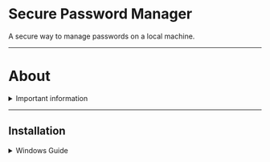 # Secure Password Manager
A secure way to manage passwords on a local machine.

---
# About
<details>
<summary>Important information</summary>

### Passwords
***Plaintext passwords are never saved.***

**Account Passwords** (*master password*) : are hashed and salted then are stored to the localdatabase only accessible by that user.

**Service Passwords** : are symmetrically encrypted and are stored in the local database. They can only be decrpyted by confirming the master password of the user account.
</details>

---
## Installation
<details>
<summary>Windows Guide</summary>

***Reminder*** : Any code snipped surrounded by `{}` will need your information.

### Download the latest [Release](https://github.com/jclifford4/SecurePasswordManager/releases).
### Unzip files into desired location.

---

### Install Windows Terminal
- It can be found in microsoft store for free if you search ***Windows Terminal***.

---

### Run SPM.exe
- type `keygen` and copy the genrated hash.
- type `q` to quit the program.

---

### Configure .my.cnf file
-  Go to scripts directory.
-  Open ***.my.cnf*** file.
-  Paste your key from `keygen` command.
-  Enter a database name that will be used later.
-  Save the file and close it.
-  Open Powershell where .my.cnf is located.
    - This can be done by `shift + rclick` within the folder, select ***open Powershell window here***.
-  Encrypt the file : 
```shell
cipher /e .\.my.cnf
``` 

---

### Install MySQL Community 8.0.37 or higher
- https://dev.mysql.com/downloads/installer/
- Select Developer Install.
- Continue to make a root password.
- Don't install example databases.
- Uncheck open workbench.
- Keep shell checked.

---

### Open MysqlShell :
- make sure you are in JS mode type `\js`

##### Connect with root :
- *password was created on install*
```sql
\connect root@localhost
``` 
##### Change to sql mode :
```sql
\sql
```
##### Create a new user :
```sql
CREATE USER '{newuser}'@'%' IDENTIFIED BY 'newpassword';
```
##### Grant and Flush privileges :
```sql
GRANT ALL PRIVILEGES ON *.* TO '{newuser}'@'%';
```
```sql
FLUSH PRIVILEGES;
```
```sql
\disconnect
```

##### Connect with your user :
```sql
\connect {newuser}@localhost
```

---

#### Create a new Database :
```sql
CREATE DATABASE {newdatabase};
```

#### Vefify new database exists : 
```sql
SHOW DATABASES;
```   

#### Create users table :
```sql
CREATE TABLE `users` (
  `userID` int NOT NULL AUTO_INCREMENT,
  `userName` varchar(25) NOT NULL,
  `passwordHash` varchar(84) NOT NULL,
  `creationDate` datetime DEFAULT NULL,
  `guid` varchar(36) NOT NULL,
  PRIMARY KEY (`userID`),
  UNIQUE KEY `userID_UNIQUE` (`userID`),
  UNIQUE KEY `userName_UNIQUE` (`userName`),
  UNIQUE KEY `guid_UNIQUE` (`guid`)
) ENGINE=InnoDB AUTO_INCREMENT=0 DEFAULT CHARSET=utf8mb4 COLLATE=utf8mb4_0900_ai_ci;
```
#### Create services table :
```sql
CREATE TABLE `services` (
    `passID` int NOT NULL AUTO_INCREMENT,
    `userID` int NOT NULL,
    `service` varchar(25) NOT NULL,
    `encryptedPassword` varchar(128) NOT NULL,
    `guid` varchar(36) NOT NULL,
    `creationDate` datetime NOT NULL,
    PRIMARY KEY (`passID`),
    UNIQUE KEY `passID_UNIQUE` (`passID`),
    UNIQUE KEY `guid_UNIQUE` (`guid`),
    KEY `userID` (`userID`),
    CONSTRAINT `userID` FOREIGN KEY (`userID`) REFERENCES `users` (`userID`) ON DELETE CASCADE) ENGINE=InnoDB DEFAULT CHARSET=utf8mb4 COLLATE=utf8mb4_0900_ai_ci;
```
#### Verify tables were created :

```sql
SHOW TABLES;
```

---

### Configure .my.cnf :
- Open ***/scripts/.my.cnf***
- Edit in your database name
- Edit where you want to save database backup files
- Save the file and close it

--- 

### Configuration mylogin.cnf :
- Go to mysql installation files, usually found in: 
```
C:\Program Files\MySQL\MySQL Server 8.0\bin\
```
- Open Terminal in the bin directory and paste with your database username:
```shell
./mysql_config_editor set --login-path=client --host=localhost --user={your_username} --password
```
- file is saved in: ***C:\Users\{your_username}\AppData\Roaming\MySQL\.mylogin.cnf***

### Add Environment Variables :
- Add `MYSQL_COMMANDS` with path `{path\to\mysqlserver\bin\}`
- Add `POWERSHELL` with path `C:\WINDOWS\System32\WindowsPowerShell\v1.0\powershell.exe`

</details>
